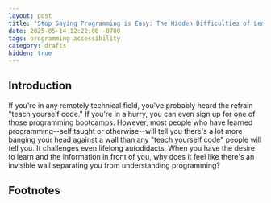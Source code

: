 ```yaml
---
layout: post
title: "Stop Saying Programming is Easy: The Hidden Difficulties of Learning to Code"
date: 2025-05-14 12:22:00 -0700
tags: programming accessibility
category: drafts
hidden: true
--- 
```


## Introduction
If you're in any remotely technical field, you've probably heard the refrain
"teach yourself code." If you're in a hurry, you can even sign
up for one of those programming bootcamps. However, most people who have
learned programming--self taught or otherwise--will tell you there's a lot more
banging your head against a wall than any "teach yourself code" people
will tell you. It challenges even lifelong autodidacts. When you have the desire
to learn and the information in front of you, why does it feel like there's an
invisible wall separating you from understanding programming?

## Footnotes
